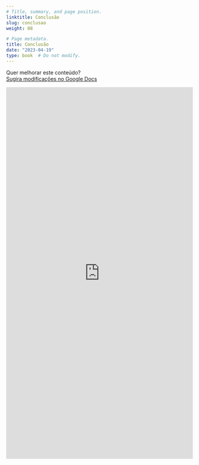 ```yaml
---
# Title, summary, and page position.
linktitle: Conclusão
slug: conclusao
weight: 08

# Page metadata.
title: Conclusão
date: "2023-04-19"
type: book  # Do not modify.
---
```


Quer melhorar este conteúdo?<br>
[<i class="fa fa-edit" aria-hidden="true"></i> Sugira modificações no Google Docs][edit]

[edit]: https://docs.google.com/document/d/19KkhVe076GeJpkHMRf3rYQj-O_5dceuzplFX6D7EU-c/edit?usp=sharing

<iframe frameborder="0" style="width: 100%; height: 1000px" src="https://docs.google.com/document/d/e/2PACX-1vQPkGgsh8Z7u4CmKJNt2AHjhqP7Onz2Qzk-t3fHy4bJI-vGDMazaAOBiQ34yy5yqMf3kbFMO1GC4T4m/pub?embedded=true"></iframe>
